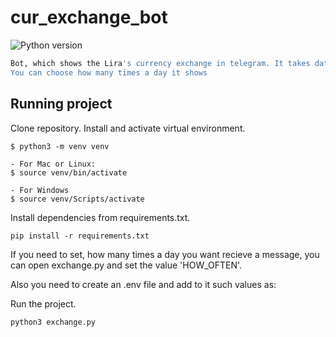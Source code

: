 # cur_exchange_bot
![Python version](https://img.shields.io/badge/python-3.7-yellow)

```sh
Bot, which shows the Lira's currency exchange in telegram. It takes data from fixer.io.
You can choose how many times a day it shows
```

## Running project

Clone repository. Install and activate virtual environment.

```
$ python3 -m venv venv

- For Mac or Linux:
$ source venv/bin/activate

- For Windows
$ source venv/Scripts/activate 
``` 

Install dependencies  from requirements.txt.

```
pip install -r requirements.txt
``` 
If you need to set, how many times a day you want recieve a message,
you can open exchange.py and set the value 'HOW_OFTEN'.

Also you need to create an .env file and add to it such values as:



Run the project.

```
python3 exchange.py
``` 
